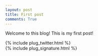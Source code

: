 ```yaml
---
layout: post
title: First post
comments: True
---
```

Welcome to this blog! This is my first post!

{% include plug_twitter.html %}  
{% include plug_signature.html %}
